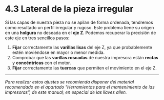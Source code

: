 # 4.3 Lateral de la pieza irregular

Si las capas de nuestra pieza no se apilan de forma ordenada, tendremos como resultado un perfil irregular y rugoso. Este problema tiene su origen en una **holgura** no deseada en el **eje Z**. Podemos recuperar la precisión de este eje en tres sencillos pasos:

1. **Fijar** correctamente las **varillas lisas** del eje Z, ya que probablemente estén moviéndose en mayor o menor medida.
2. Comprobar que las **varillas roscadas** de nuestra impresora están **rectas** y **concéntricas** con el motor.
3. **Fijar** correctamente las **tuercas** que permiten el movimiento en el eje Z.



---

*Para realizar estos ajustes se recomienda disponer del material recomendado en el apartado "Herramientas para el mantenimiento de las impresoras", de este manual; en especial de las llaves allen.*